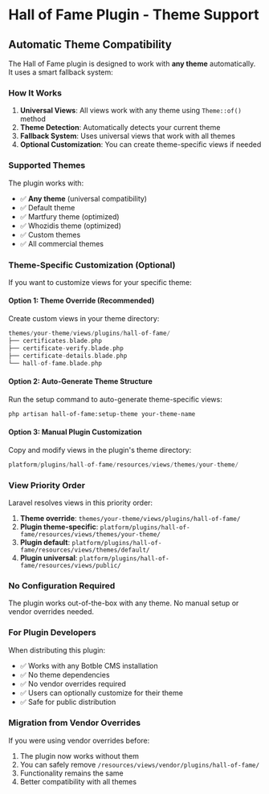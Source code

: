 # Hall of Fame Plugin - Theme Support

## Automatic Theme Compatibility

The Hall of Fame plugin is designed to work with **any theme** automatically.
It uses a smart fallback system:

### How It Works

1. **Universal Views**: All views work with any theme using `Theme::of()` method
2. **Theme Detection**: Automatically detects your current theme  
3. **Fallback System**: Uses universal views that work with all themes
4. **Optional Customization**: You can create theme-specific views if needed

### Supported Themes

The plugin works with:

- ✅ **Any theme** (universal compatibility)
- ✅ Default theme
- ✅ Martfury theme (optimized)
- ✅ Whozidis theme (optimized)
- ✅ Custom themes
- ✅ All commercial themes

### Theme-Specific Customization (Optional)

If you want to customize views for your specific theme:

#### Option 1: Theme Override (Recommended)

Create custom views in your theme directory:

```php
themes/your-theme/views/plugins/hall-of-fame/
├── certificates.blade.php
├── certificate-verify.blade.php  
├── certificate-details.blade.php
└── hall-of-fame.blade.php
```

#### Option 2: Auto-Generate Theme Structure

Run the setup command to auto-generate theme-specific views:

```bash
php artisan hall-of-fame:setup-theme your-theme-name
```

#### Option 3: Manual Plugin Customization

Copy and modify views in the plugin's theme directory:

```php
platform/plugins/hall-of-fame/resources/views/themes/your-theme/
```

### View Priority Order

Laravel resolves views in this priority order:

1. **Theme override**: `themes/your-theme/views/plugins/hall-of-fame/`
2. **Plugin theme-specific**: `platform/plugins/hall-of-fame/resources/views/themes/your-theme/`
3. **Plugin default**: `platform/plugins/hall-of-fame/resources/views/themes/default/`
4. **Plugin universal**: `platform/plugins/hall-of-fame/resources/views/public/`

### No Configuration Required

The plugin works out-of-the-box with any theme. No manual setup or vendor
overrides needed.

### For Plugin Developers

When distributing this plugin:

- ✅ Works with any Botble CMS installation
- ✅ No theme dependencies
- ✅ No vendor overrides required
- ✅ Users can optionally customize for their theme
- ✅ Safe for public distribution

### Migration from Vendor Overrides

If you were using vendor overrides before:

1. The plugin now works without them
2. You can safely remove `/resources/views/vendor/plugins/hall-of-fame/`
3. Functionality remains the same
4. Better compatibility with all themes

